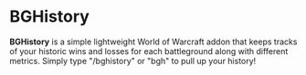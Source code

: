 # BGHistory
**BGHistory** is a simple lightweight World of Warcraft addon that keeps tracks of your historic wins and losses for each battleground along with different metrics. Simply type "/bghistory" or "bgh" to pull up your history!